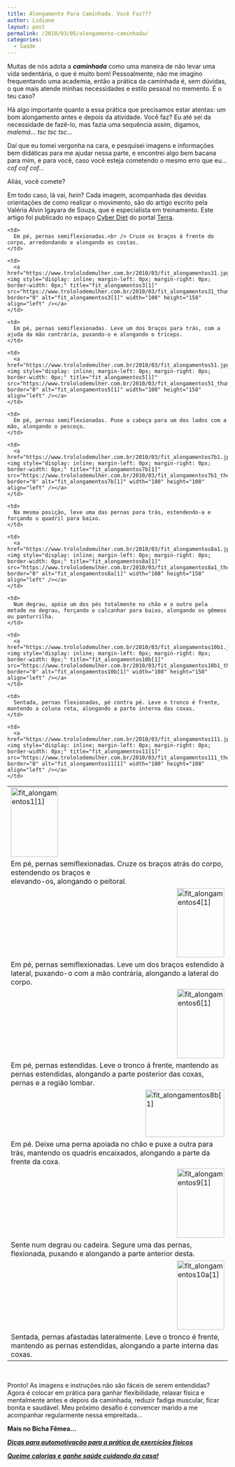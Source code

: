 ```yaml
---
title: Alongamento Para Caminhada. Você Faz???
author: Lidiane
layout: post
permalink: /2010/03/05/alongamento-caminhada/
categories:
  - Saúde
---
```

Muitas de nós adota a **_caminhada_** como uma maneira de não levar uma vida sedentária, o que é muito bom! Pessoalmente, não me imagino frequentando uma academia, então a prática da caminhada é, sem dúvidas, o que mais atende minhas necessidades e estilo pessoal no memento. É o teu caso?

Há algo importante quanto a essa prática que precisamos estar atentas: um bom alongamento antes e depois da atividade. Você faz? Eu até sei da necessidade de fazê-lo, mas fazia uma sequência assim, digamos, _malemá… tsc tsc tsc…_

Daí que eu tomei vergonha na cara, e pesquisei imagens e informações bem didáticas para me ajudar nessa parte, e encontrei algo bem bacana para mim, e para você, caso você esteja cometendo o mesmo erro que eu… _cof cof cof…_

Aliás, você comete?![<img style="display: inline;" title="EmoticonGoofy" src="https://www.trololodemulher.com.br/2010/03/EmoticonGoofy_thumb.gif" alt="EmoticonGoofy" width="18" height="18" />](https://www.trololodemulher.com.br/2010/03/EmoticonGoofy.gif)

Em todo caso, lá vai, _hein_? Cada imagem, acompanhada das devidas orientações de como realizar o movimento, são do artigo escrito pela Valéria Alvin Igayara de Souza, que é especialista em treinamento. Este artigo foi publicado no espaço <a href="http://cyberdiet.terra.com.br/cyberdiet/index.htm" target="_blank" rel="noopener noreferrer">Cyber Diet</a> do portal <a href="http://www.terra.com.br/portal/" target="_blank" rel="noopener noreferrer">Terra</a>.

<table border="0">
  <tr>
    <td>
      <a href="https://www.trololodemulher.com.br/2010/03/fit_alongamentos11.jpg"><img style="display: inline; margin-left: 0px; margin-right: 0px; border-width: 0px;" title="fit_alongamentos1[1]" src="https://www.trololodemulher.com.br/2010/03/fit_alongamentos11_thumb.jpg" border="0" alt="fit_alongamentos1[1]" width="108" height="158" align="left" /></a>
    </td>
    
    <td>
      Em pé, pernas semiflexionadas.<br /> Cruze os braços á frente do corpo, arredondando e alongando as costas.
    </td>
  </tr>
  
  <tr>
    <td>
      Em pé, pernas semiflexionadas. Cruze os braços atrás do corpo, estendendo os braços e<br /> elevando-os, alongando o peitoral.
    </td>
    
    <td>
      <a href="https://www.trololodemulher.com.br/2010/03/fit_alongamentos31.jpg"><img style="display: inline; margin-left: 0px; margin-right: 0px; border-width: 0px;" title="fit_alongamentos3[1]" src="https://www.trololodemulher.com.br/2010/03/fit_alongamentos31_thumb.jpg" border="0" alt="fit_alongamentos3[1]" width="108" height="158" align="left" /></a>
    </td>
  </tr>
  
  <tr>
    <td>
      <a href="https://www.trololodemulher.com.br/2010/03/fit_alongamentos41.jpg"><img style="display: inline; margin-left: 0px; margin-right: 0px; border-width: 0px;" title="fit_alongamentos4[1]" src="https://www.trololodemulher.com.br/2010/03/fit_alongamentos41_thumb.jpg" border="0" alt="fit_alongamentos4[1]" width="108" height="158" align="right" /></a>
    </td>
    
    <td>
      Em pé, pernas semiflexionadas. Leve um dos braços para trás, com a ajuda da mão contrária, puxando-o e alongando o tríceps.
    </td>
  </tr>
  
  <tr>
    <td>
      Em pé, pernas semiflexionadas. Leve um dos braços estendido à lateral, puxando-o com a mão contrária, alongando a lateral do corpo.
    </td>
    
    <td>
      <a href="https://www.trololodemulher.com.br/2010/03/fit_alongamentos51.jpg"><img style="display: inline; margin-left: 0px; margin-right: 0px; border-width: 0px;" title="fit_alongamentos5[1]" src="https://www.trololodemulher.com.br/2010/03/fit_alongamentos51_thumb.jpg" border="0" alt="fit_alongamentos5[1]" width="108" height="158" align="left" /></a>
    </td>
  </tr>
  
  <tr>
    <td>
      <a href="https://www.trololodemulher.com.br/2010/03/fit_alongamentos61.jpg"><img style="display: inline; margin-left: 0px; margin-right: 0px; border-width: 0px;" title="fit_alongamentos6[1]" src="https://www.trololodemulher.com.br/2010/03/fit_alongamentos61_thumb.jpg" border="0" alt="fit_alongamentos6[1]" width="108" height="158" align="right" /></a>
    </td>
    
    <td>
      Em pé, pernas semiflexionadas. Puxe a cabeça para um dos lados com a mão, alongando o pescoço.
    </td>
  </tr>
  
  <tr>
    <td>
      Em pé, pernas estendidas. Leve o tronco á frente, mantendo as pernas estendidas, alongando a parte posterior das coxas, pernas e a região lombar.
    </td>
    
    <td>
      <a href="https://www.trololodemulher.com.br/2010/03/fit_alongamentos7b1.jpg"><img style="display: inline; margin-left: 0px; margin-right: 0px; border-width: 0px;" title="fit_alongamentos7b[1]" src="https://www.trololodemulher.com.br/2010/03/fit_alongamentos7b1_thumb.jpg" border="0" alt="fit_alongamentos7b[1]" width="180" height="108" align="left" /></a>
    </td>
  </tr>
  
  <tr>
    <td>
      <a href="https://www.trololodemulher.com.br/2010/03/fit_alongamentos8b1.jpg"><img style="display: inline; margin-left: 0px; margin-right: 0px; border-width: 0px;" title="fit_alongamentos8b[1]" src="https://www.trololodemulher.com.br/2010/03/fit_alongamentos8b1_thumb.jpg" border="0" alt="fit_alongamentos8b[1]" width="180" height="108" align="right" /></a>
    </td>
    
    <td>
      Na mesma posição, leve uma das pernas para trás, estendendo-a e forçando o quadril para baixo.
    </td>
  </tr>
  
  <tr>
    <td>
      Em pé. Deixe uma perna apoiada no chão e puxe a outra para trás, mantendo os quadris encaixados, alongando a parte da frente da coxa.
    </td>
    
    <td>
      <a href="https://www.trololodemulher.com.br/2010/03/fit_alongamentos8a1.jpg"><img style="display: inline; margin-left: 0px; margin-right: 0px; border-width: 0px;" title="fit_alongamentos8a[1]" src="https://www.trololodemulher.com.br/2010/03/fit_alongamentos8a1_thumb.jpg" border="0" alt="fit_alongamentos8a[1]" width="108" height="158" align="left" /></a>
    </td>
  </tr>
  
  <tr>
    <td>
      <a href="https://www.trololodemulher.com.br/2010/03/fit_alongamentos91.jpg"><img style="display: inline; margin-left: 0px; margin-right: 0px; border-width: 0px;" title="fit_alongamentos9[1]" src="https://www.trololodemulher.com.br/2010/03/fit_alongamentos91_thumb.jpg" border="0" alt="fit_alongamentos9[1]" width="108" height="158" align="right" /></a>
    </td>
    
    <td>
      Num degrau, apóie um dos pés totalmente no chão e o outro pela metade no degrau, forçando o calcanhar para baixo, alongando os gêmeos ou panturrilha.
    </td>
  </tr>
  
  <tr>
    <td>
      Sente num degrau ou cadeira. Segure uma das pernas, flexionada, puxando e alongando a parte anterior desta.
    </td>
    
    <td>
      <a href="https://www.trololodemulher.com.br/2010/03/fit_alongamentos10b1.jpg"><img style="display: inline; margin-left: 0px; margin-right: 0px; border-width: 0px;" title="fit_alongamentos10b[1]" src="https://www.trololodemulher.com.br/2010/03/fit_alongamentos10b1_thumb.jpg" border="0" alt="fit_alongamentos10b[1]" width="108" height="158" align="left" /></a>
    </td>
  </tr>
  
  <tr>
    <td>
      <a href="https://www.trololodemulher.com.br/2010/03/fit_alongamentos10a1.jpg"><img style="display: inline; margin-left: 0px; margin-right: 0px; border-width: 0px;" title="fit_alongamentos10a[1]" src="https://www.trololodemulher.com.br/2010/03/fit_alongamentos10a1_thumb.jpg" border="0" alt="fit_alongamentos10a[1]" width="108" height="158" align="right" /></a>
    </td>
    
    <td>
      Sentada, pernas flexionadas, pé contra pé. Leve o tronco é frente, mantendo a coluna reta, alongando a parte interna das coxas.
    </td>
  </tr>
  
  <tr>
    <td>
      Sentada, pernas afastadas lateralmente. Leve o tronco é frente, mantendo as pernas estendidas, alongando a parte interna das coxas.
    </td>
    
    <td>
      <a href="https://www.trololodemulher.com.br/2010/03/fit_alongamentos111.jpg"><img style="display: inline; margin-left: 0px; margin-right: 0px; border-width: 0px;" title="fit_alongamentos11[1]" src="https://www.trololodemulher.com.br/2010/03/fit_alongamentos111_thumb.jpg" border="0" alt="fit_alongamentos11[1]" width="180" height="108" align="left" /></a>
    </td>
  </tr>
</table>

 

Pronto! As imagens e instruções não são fáceis de serem entendidas? Agora é colocar em prática para ganhar flexibilidade, relaxar física e mentalmente antes e depois da caminhada, reduzir fadiga muscular, ficar bonita e saudável. Meu próximo desafio é convencer marido a me acompanhar regularmente nessa empreitada…

**Mais no Bicha Fêmea…**

<a href="http://www.trololodemulher.com.br/2009/12/28/dicas-exercicios-fisicos/" target="_self"><strong><em>Dicas</em></strong><strong><em> para automotivação para a prática de exercícios físicos</em></strong></a>

<a href="http://www.trololodemulher.com.br/2009/04/06/perca-calorias/" target="_self"><strong><em>Queime</em></strong><strong><em> calorias e ganhe saúde cuidando da casa!</em></strong></a>